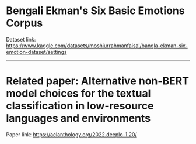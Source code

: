 # Bengali Ekman's Six Basic Emotions Corpus 
Dataset link: https://www.kaggle.com/datasets/moshiurrahmanfaisal/bangla-ekman-six-emotion-dataset/settings

-------------------------------------------------------------------------------------------------------------------------------------------------------------------------
# Related paper: Alternative non-BERT model choices for the textual classification in low-resource languages and environments
Paper link: https://aclanthology.org/2022.deeplo-1.20/


